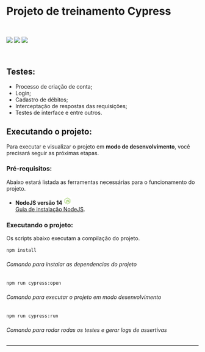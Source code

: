  # Projeto de treinamento  Cypress #


<br>
<p float="left">
 <img src="https://img.shields.io/badge/javascript-%23323330.svg?style=for-the-badge&logo=javascript&logoColor=%23F7DF1E">
 <img src="https://img.shields.io/badge/-TestingLibrary-%23E33332?style=for-the-badge&logo=testing-library&logoColor=white">
 <img src="https://img.shields.io/badge/-cypress-%23E5E5E5?style=for-the-badge&logo=cypress&logoColor=058a5e">
</p>
<br>


## Testes:
- Processo de criação de conta;
- Login;
- Cadastro de débitos;
- Interceptação de respostas das requisições;
- Testes de interface e entre outros.

## Executando o projeto: 
Para executar e visualizar o projeto em **modo de desenvolvimento**, você precisará seguir as próximas etapas.

### Pré-requisitos:
Abaixo estará listada as ferramentas necessárias para o funcionamento do projeto.
- **NodeJS versão 14** <img src="https://raw.githubusercontent.com/PKief/vscode-material-icon-theme/main/icons/nodejs.svg" height="20" /><br>
  [<ins>Guia de instalação NodeJS</ins>](https://nodejs.org/en/).
  
### Executando o projeto:
Os scripts abaixo executam a compilação do projeto.
   ```sh
   npm install
   ```
   ###### Comando para instalar as dependencias do projeto

   ```sh
   npm run cypress:open
   ```
   ###### Comando para executar o projeto em modo desenvolvimento
   
   ```sh
   npm run cypress:run
   ```
   ###### Comando para rodar rodas os testes e gerar logs de assertivas
    

---